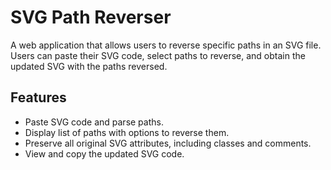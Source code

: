 # SVG Path Reverser

A web application that allows users to reverse specific paths in an SVG file. Users can paste their SVG code, select paths to reverse, and obtain the updated SVG with the paths reversed.

## Features

- Paste SVG code and parse paths.
- Display list of paths with options to reverse them.
- Preserve all original SVG attributes, including classes and comments.
- View and copy the updated SVG code.
